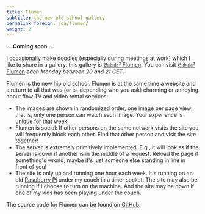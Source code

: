 ```yaml
---
title: Flumen
subtitle: the new old school gallery
permalink_foreign: /da/flumen/
weight: 2
---
```


**… Coming soon …**

I occasionally make doodles (especially during meetings at work) which I
like to share in a gallery. this gallery is
[𝔅𝔲𝔟𝔲𝔩𝔞² Flumen](http://flumen.bubula2.com). You can visit
[𝔅𝔲𝔟𝔲𝔩𝔞² Flumen](http://flumen.bubula2.com) _each Monday between
20 and 21 CET_.

Flumen is the new hip old school. Flumen is at the same time a website
and a return to all that was (or is, depending who you ask) charming or
annoying about flow TV and video rental services:

- The images are shown in randomized order, one image per page view;
  that is, only one person can watch each image. Your experience is
  unique for that week!
- Flumen is social: If other persons on the same network visits the site
  you will frequently block each other. Find that other person and visit
  the site together!
- The server is extremely primitively implemented. E.g., it will look as
  if the server is down if another is in the middle of a request. Reload
  the page if something's wrong; maybe it's just someone else standing
  in line in front of you!
- The site is only up and running one hour each week. It's running on an
  old
  [Raspberry Pi](https://www.raspberrypi.org) under my couch in a timer
  socket. The site may also be running if I choose to turn on the
  machine. And the site may be down if one of my kids has been playing
  under the couch.

The source code for Flumen can be found on
[GitHub](https://github.com/waldeinburg/bubula2-flumen).
